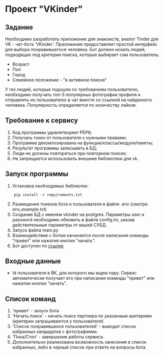 # Проект "VKinder"

## Задание
Необходимо разработать приложение для знакомств, аналог Tinder для VK - чат-бота 'VKinder'. Приложение предоставляет простой интерфейс для выбора понравившегося человека. Бот должен искать людей, подходящих под критерии поиска, которые выбирает сам пользователь:
-	Возраст
-	Пол
-	Город
-	Семейное положение - "в активном поиске"

У тех людей, которые подошли по требованиям пользователю, необходимо получать топ-3 популярных фотографии профиля и отправлять их пользователю в чат вместе со ссылкой на найденного человека. Популярность определяется по количеству лайков.
## Требование к сервису
1.	Код программы удовлетворяет PEP8;
2.	Получать токен от пользователя с нужными правами;
3.	Программа декомпозирована на функции/классы/модули/пакеты;
4.	Результат программы записывать в БД;
5.	Люди не должны повторяться при повторном поиске;
6.	Не запрещается использовать внешние библиотеки для vk.
## Запуск программы
1.	Установка необходимых библиотек:
``` 
    pip install -r requirements.txt
``` 
2.	Размещение токенов бота и пользователя в файле .env (смотри env_example.txt)
3.  Создание БД с именем vkinder на postgres. Параметры user и password необходимо обновить в файле config.ini, указав действительные параметры от вашей СУБД.
4.	Запуск файла main.py
5.  Взаимодействие с ботом начинается после написания команды "привет" или нажатия кнопки "начать". 
6.	Бот доступен по [ссылке](https://vk.com/app5898182_-222321058#s=2357581)

## Входные данные
- Id пользователя в ВК, для которого мы ищем пару. Сервис автоматически получает его при написании команды "привет" или нажатии кнопки "начать".
## Список команд
1.	'привет' - запуск бота
2.	'Начать поиск' - начать поиск партнера по указанным критериям (критерии запрашиваются у пользователя)
3.	'Список понравившихся пользователей' - выводит список избранных кандидатов с фотографиями.
4.	'Пока/Стоп' - завершение работы сервиса.
5.	Дополнительно реализована возможность занесения в список избранных, либо в черный список при ответе на вопросы бота.



